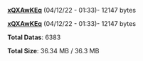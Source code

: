 [**xQXAwKEq**](/data/xQXAwKEq.txt) (04/12/22 - 01:33)- 12147 bytes

[**xQXAwKEq**](/data/xQXAwKEq.txt) (04/12/22 - 01:33)- 12147 bytes

**Total Datas**: 6383

**Total Size**: 36.34 MB / 36.3 MB